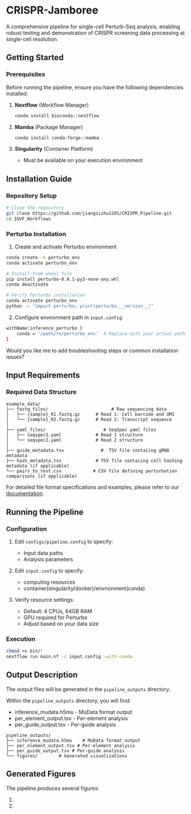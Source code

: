 # CRISPR-Jamboree

A comprehensive pipeline for single-cell Perturb-Seq analysis, enabling robust testing and demonstration of CRISPR screening data processing at single-cell resolution.

## Getting Started

### Prerequisites

Before running the pipeline, ensure you have the following dependencies installed:

1. **Nextflow** (Workflow Manager)
   ```bash
   conda install bioconda::nextflow
   ```

2. **Mamba** (Package Manager)
   ```bash
   conda install conda-forge::mamba
   ```

3. **Singularity** (Container Platform)
   - Must be available on your execution environment

## Installation Guide

### Repository Setup

```bash
# Clone the repository
git clone https://github.com/jiangsizhu1201/CRISPR_Pipeline.git
cd IGVF_Workflows
```

### Perturbo Installation

1. Create and activate Perturbo environment
```bash
conda create -n perturbo_env
conda activate perturbo_env

# Install from wheel file
pip install perturbo-0.0.1-py3-none-any.whl
conda deactivate
```
```bash
# Verify Perturbo installation
conda activate perturbo_env
python -c "import perturbo; print(perturbo.__version__)"
```

2. Configure environment path in `input.config`:
```bash
withName:inference_perturbo {
    conda = '/path/to/perturbo_env'  # Replace with your actual path
}
```



Would you like me to add troubleshooting steps or common installation issues?

## Input Requirements

### Required Data Structure
```
example_data/
├── fastq_files/                        # Raw sequencing data
│   ├── {sample}_R1.fastq.gz      # Read 1: Cell barcode and UMI
│   └── {sample}_R2.fastq.gz      # Read 2: Transcript sequence
│
├── yaml_files/                      # SeqSpec yaml files
│   ├── seqspec1.yaml             # Read 1 structure
│   └── seqspec2.yaml             # Read 2 structure
│
├── guide_metadata.tsv              #  TSV file contaiing gRNA metadata
├── hash_metadata.tsv             # TSV file contaiing cell hashing metadata (if applicable)
└── pairs_to_test.csv            # CSV file defining perturbation comparisons (if applicable)
```

For detailed file format specifications and examples, please refer to our [documentation](https://docs.google.com/document/d/1Z1SOlekIE5uGyXW41XxnszxaYdSw0wdAOUVzfy3fj3M/edit?tab=t.0#heading=h.ctbx1w9hj619).

## Running the Pipeline

### Configuration

1. Edit `configs/pipeline.config` to specify:
   - Input data paths
   - Analysis parameters

2. Edit `input.config` to specify:
   - computing resources
   - container(singularity/docker)/envrionment(conda)

2. Verify resource settings:
   - Default: 4 CPUs, 64GB RAM
   - GPU required for Perturbo
   - Adjust based on your data size

### Execution

```bash
chmod +x bin/*
nextflow run main.nf -c input.config -with-conda
```

## Output Description

The output files will be generated in the `pipeline_outputs` directory.

Within the `pipeline_outputs` directory, you will find:

- inference_mudata.h5mu - MuData format output
- per_element_output.tsv - Per-element analysis
- per_guide_output.tsv - Per-guide analysis

```
pipeline_outputs/
├── inference_mudata.h5mu    # MuData format output
├── per_element_output.tsv # Per-element analysis
├── per_guide_output.tsv # Per-guide analysis
└── figures/        # Generated visualizations
```

## Generated Figures

The pipeline produces several figures:

1. 

2. 
